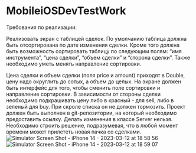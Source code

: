 # MobileiOSDevTestWork

Требования по реализации:

Реализовать экран с таблицей сделок.
По умолчанию таблица должна быть отсортирована по дате изменения сделки.
Кроме того должна быть возможность сортировать таблицу по следующим полям: “имя инструмента”, “цена сделки”, “объем сделки” и “сторона сделки”.
Также необходимо уметь менять направление сортировки.

Цена сделки и объем сделки (поля price и amount) приходят в Double, цену надо округлить до сотых, а объем до целых.
На экране должен быть интерфейс для того, чтобы сменить поле сортировки и направление сортировки.
В зависимости от стороны сделки необходимо подкрашивать цену либо в красный - для sell, либо в зеленый для buy.
При скроле списка он не должен тормозить.
Проект должен быть выполнен в git-репозитории, на который необходимо предоставить ссылку.
Делать изменения в классе Server нельзя. Необходимо строить решение, подразумевая, что в любой момент времени может прилететь новая пачка со сделками.
![Simulator Screen Shot - iPhone 14 - 2023-03-12 at 18 58 56](https://user-images.githubusercontent.com/110349901/224556888-e9eb7b21-a695-459e-abe2-60f7ce9c8b13.png)
![Simulator Screen Shot - iPhone 14 - 2023-03-12 at 18 59 07](https://user-images.githubusercontent.com/110349901/224556898-c6c27c3f-4b01-478b-b954-09023d5737c4.png)
